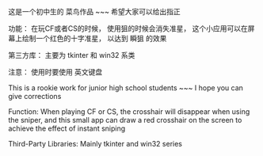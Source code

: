 这是一个初中生的 菜鸟作品 ~~~
希望大家可以给出指正

功能：
  在玩CF或者CS的时候， 使用狙的时候会消失准星， 这个小应用可以在屏幕上绘制一个红色的十字准星， 以达到 瞬狙 的效果

第三方库：
  主要为 tkinter 和 win32 系类

注意：
  使用时要使用 英文键盘 


This is a rookie work for junior high school students ~~~
I hope you can give corrections

Function:
  When playing CF or CS, the crosshair will disappear when using the sniper, and this small app can draw a red crosshair on the screen to achieve the effect of instant sniping

Third-Party Libraries:
  Mainly tkinter and win32 series
